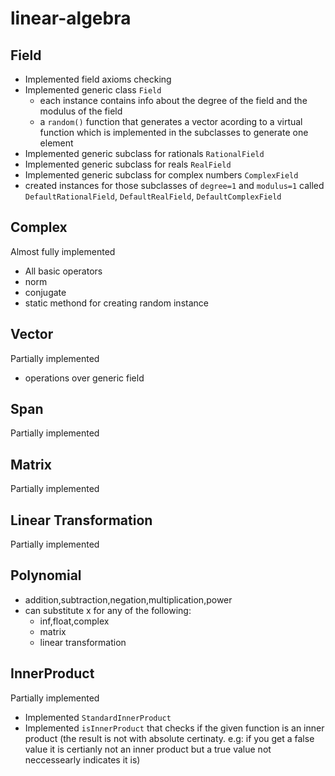 # linear-algebra

## Field
* Implemented field axioms checking
* Implemented generic class `Field`
  * each instance contains info about the degree of the field and the modulus of the field
  * a `random()` function that generates a vector acording to a virtual function which is implemented in the subclasses to generate one element
* Implemented generic subclass for rationals `RationalField`
* Implemented generic subclass for reals `RealField`
* Implemented generic subclass for complex numbers `ComplexField`
* created instances for those subclasses of `degree=1` and `modulus=1` called `DefaultRationalField`, `DefaultRealField`, `DefaultComplexField`
## Complex 
Almost fully implemented
* All basic operators
* norm
* conjugate
* static methond for creating random instance
## Vector
Partially implemented
* operations over generic field
## Span
Partially implemented
## Matrix
Partially implemented
## Linear Transformation
Partially implemented
## Polynomial
* addition,subtraction,negation,multiplication,power
* can substitute x for any of the following:
  * inf,float,complex
  * matrix
  * linear transformation
## InnerProduct
Partially implemented
* Implemented `StandardInnerProduct`
* Implemented `isInnerProduct` that checks if the given function is an inner product (the result is not with absolute certinaty. e.g: if you get a false value it is certianly not an inner product but a true value not neccessearly indicates it is)
